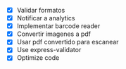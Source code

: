 - [x] Validar formatos
- [x] Notificar a analytics
- [x] Implementar barcode reader
- [x] Convertir imagenes a pdf
- [x] Usar pdf convertido para escanear
- [x] Use express-validator
- [x] Optimize code
